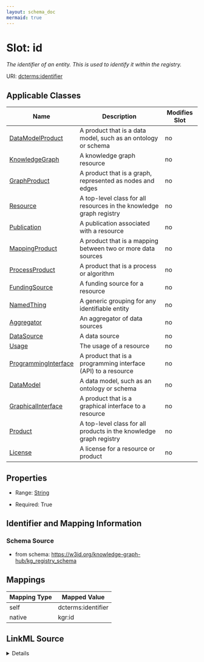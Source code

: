 ```yaml
---
layout: schema_doc
mermaid: true
---
```




# Slot: id


_The identifier of an entity. This is used to identify it within the registry._





URI: [dcterms:identifier](http://purl.org/dc/terms/identifier)



<!-- no inheritance hierarchy -->





## Applicable Classes

| Name | Description | Modifies Slot |
| --- | --- | --- |
| [DataModelProduct](DataModelProduct.html) | A product that is a data model, such as an ontology or schema |  no  |
| [KnowledgeGraph](KnowledgeGraph.html) | A knowledge graph resource |  no  |
| [GraphProduct](GraphProduct.html) | A product that is a graph, represented as nodes and edges |  no  |
| [Resource](Resource.html) | A top-level class for all resources in the knowledge graph registry |  no  |
| [Publication](Publication.html) | A publication associated with a resource |  no  |
| [MappingProduct](MappingProduct.html) | A product that is a mapping between two or more data sources |  no  |
| [ProcessProduct](ProcessProduct.html) | A product that is a process or algorithm |  no  |
| [FundingSource](FundingSource.html) | A funding source for a resource |  no  |
| [NamedThing](NamedThing.html) | A generic grouping for any identifiable entity |  no  |
| [Aggregator](Aggregator.html) | An aggregator of data sources |  no  |
| [DataSource](DataSource.html) | A data source |  no  |
| [Usage](Usage.html) | The usage of a resource |  no  |
| [ProgrammingInterface](ProgrammingInterface.html) | A product that is a programming interface (API) to a resource |  no  |
| [DataModel](DataModel.html) | A data model, such as an ontology or schema |  no  |
| [GraphicalInterface](GraphicalInterface.html) | A product that is a graphical interface to a resource |  no  |
| [Product](Product.html) | A top-level class for all products in the knowledge graph registry |  no  |
| [License](License.html) | A license for a resource or product |  no  |







## Properties

* Range: [String](String.html)

* Required: True





## Identifier and Mapping Information







### Schema Source


* from schema: https://w3id.org/knowledge-graph-hub/kg_registry_schema




## Mappings

| Mapping Type | Mapped Value |
| ---  | ---  |
| self | dcterms:identifier |
| native | kgr:id |




## LinkML Source

<details>
```yaml
name: id
description: The identifier of an entity. This is used to identify it within the registry.
from_schema: https://w3id.org/knowledge-graph-hub/kg_registry_schema
rank: 1000
slot_uri: dcterms:identifier
identifier: true
alias: id
domain_of:
- NamedThing
range: string
required: true

```
</details>

